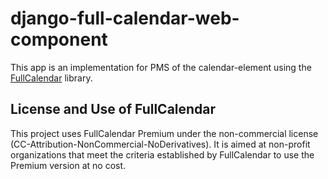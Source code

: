 # django-full-calendar-web-component

This app is an implementation for PMS of the calendar-element using the [FullCalendar](https://fullcalendar.io/) library.

## License and Use of FullCalendar

This project uses FullCalendar Premium under the non-commercial license
(CC-Attribution-NonCommercial-NoDerivatives). It is aimed at non-profit
organizations that meet the criteria established by FullCalendar
to use the Premium version at no cost.
